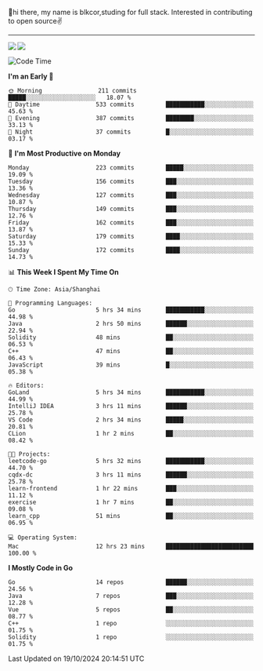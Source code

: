 👋hi there, my name is blkcor,studing for full stack.
Interested in contributing to open source✌️

<hr/>

![](https://github-readme-stats.vercel.app/api?username=blkcor)
<a href="https://github.com/blkcor/github-readme-stats">
    <img align="left" src="https://github-readme-stats.vercel.app/api/top-langs/?username=blkcor&hide=jupyter%20notebook,shaderlab,tex,c%23&langs_count=9" />
</a>


<!--START_SECTION:waka-->
![Code Time](http://img.shields.io/badge/Code%20Time-1%2C366%20hrs%2054%20mins-blue)

**I'm an Early 🐤** 

```text
🌞 Morning                211 commits         █████░░░░░░░░░░░░░░░░░░░░   18.07 % 
🌆 Daytime                533 commits         ███████████░░░░░░░░░░░░░░   45.63 % 
🌃 Evening                387 commits         ████████░░░░░░░░░░░░░░░░░   33.13 % 
🌙 Night                  37 commits          █░░░░░░░░░░░░░░░░░░░░░░░░   03.17 % 
```
📅 **I'm Most Productive on Monday** 

```text
Monday                   223 commits         █████░░░░░░░░░░░░░░░░░░░░   19.09 % 
Tuesday                  156 commits         ███░░░░░░░░░░░░░░░░░░░░░░   13.36 % 
Wednesday                127 commits         ███░░░░░░░░░░░░░░░░░░░░░░   10.87 % 
Thursday                 149 commits         ███░░░░░░░░░░░░░░░░░░░░░░   12.76 % 
Friday                   162 commits         ███░░░░░░░░░░░░░░░░░░░░░░   13.87 % 
Saturday                 179 commits         ████░░░░░░░░░░░░░░░░░░░░░   15.33 % 
Sunday                   172 commits         ████░░░░░░░░░░░░░░░░░░░░░   14.73 % 
```


📊 **This Week I Spent My Time On** 

```text
🕑︎ Time Zone: Asia/Shanghai

💬 Programming Languages: 
Go                       5 hrs 34 mins       ███████████░░░░░░░░░░░░░░   44.98 % 
Java                     2 hrs 50 mins       ██████░░░░░░░░░░░░░░░░░░░   22.94 % 
Solidity                 48 mins             ██░░░░░░░░░░░░░░░░░░░░░░░   06.53 % 
C++                      47 mins             ██░░░░░░░░░░░░░░░░░░░░░░░   06.43 % 
JavaScript               39 mins             █░░░░░░░░░░░░░░░░░░░░░░░░   05.38 % 

🔥 Editors: 
GoLand                   5 hrs 34 mins       ███████████░░░░░░░░░░░░░░   44.99 % 
IntelliJ IDEA            3 hrs 11 mins       ██████░░░░░░░░░░░░░░░░░░░   25.78 % 
VS Code                  2 hrs 34 mins       █████░░░░░░░░░░░░░░░░░░░░   20.81 % 
CLion                    1 hr 2 mins         ██░░░░░░░░░░░░░░░░░░░░░░░   08.42 % 

🐱‍💻 Projects: 
leetcode-go              5 hrs 32 mins       ███████████░░░░░░░░░░░░░░   44.70 % 
cqdx-dc                  3 hrs 11 mins       ██████░░░░░░░░░░░░░░░░░░░   25.78 % 
learn-frontend           1 hr 22 mins        ███░░░░░░░░░░░░░░░░░░░░░░   11.12 % 
exercise                 1 hr 7 mins         ██░░░░░░░░░░░░░░░░░░░░░░░   09.08 % 
learn_cpp                51 mins             ██░░░░░░░░░░░░░░░░░░░░░░░   06.95 % 

💻 Operating System: 
Mac                      12 hrs 23 mins      █████████████████████████   100.00 % 
```

**I Mostly Code in Go** 

```text
Go                       14 repos            ██████░░░░░░░░░░░░░░░░░░░   24.56 % 
Java                     7 repos             ███░░░░░░░░░░░░░░░░░░░░░░   12.28 % 
Vue                      5 repos             ██░░░░░░░░░░░░░░░░░░░░░░░   08.77 % 
C++                      1 repo              ░░░░░░░░░░░░░░░░░░░░░░░░░   01.75 % 
Solidity                 1 repo              ░░░░░░░░░░░░░░░░░░░░░░░░░   01.75 % 
```




 Last Updated on 19/10/2024 20:14:51 UTC
<!--END_SECTION:waka-->


